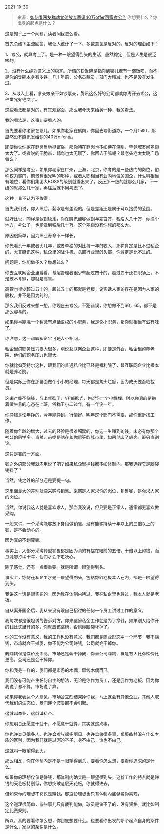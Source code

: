 2021-10-30

> 来源：[如何看网友称劝堂弟放弃腾讯40万offer回家考公？](http://mp.weixin.qq.com/s?__biz=MzU3NDc5Nzc0NQ==&mid=2247508819&idx=1&sn=900db254a8726652d467c7a30ec2e9ad&chksm=fd2e018dca59889bfa4335aa09b0906d8b8f6f5d670388e8f8fe5fd47657dddbae3e2f141c23&scene=27#wechat_redirect)
> 你想要什么？你出发的起点是什么？

这是知乎上一个问题，读者问我怎么看。  

  

首先总结下主流回答，我让人统计了一下，多数意见是反对的，反对的理由如下：

  

1、考公，就算考上了。是一种一眼望得到头的生活，虽然稳定，但是人生是很乏味的。

  

2、没有什么绝对意义上的稳定。所谓的铁饭碗是指你到哪儿都有一碗饭吃，而不是你的饭碗本身有多铁，几十年前，公务员裁员，部门大精减，也不是没有发生过。

  

3、从收入上看，爹亲娘亲不如钞票亲，腾讯这么好的公司都劝你离开去考公，这种堂兄好绝交了。  

  

这些看法都是对的，有其观察面，那么我今天来给另一种，我的看法。  

  

我的看法是，这事儿要看人的。

  

首先要看你老家在哪儿，如果你老家在鹤岗，你回去考街道办，一个月1500，那显然没有腾讯发给你的40万offer香。

  

即便你说你家在鹤岗当地挺富裕，那你待在鹤岗也不如待在深圳，毕竟城市间差距太大了。或者说的干脆点，鹤岗也太无聊了，你回去干嘛呢？跟老头老太太跳广场舞么？  

  

那么同样是考公，如果你老家在广州，上海，北京，你考的是一些热门的岗位，俗称权力部门，前景也很光明的那种，或者入职相当有业内地位的国企，什么叫相当有地位，看你们集团大BOSS的级别就看出来了。反正那一级的就那么几家，下一级的就那么几十家，再往后就不用考虑了。  

  

这种，我不认为不值得。  

  

首先我们说，你入职后，薪水是有差距的，但是差距还是属于可以接受的范围。

  

就好比说，同样是做到稳定，你在腾讯能够做到年薪百万，税后大几十万，你换个地方，考公了，也能做到税后几十万。这个差距没有你想的那么大。  

  

原因很简单，因为职业寿命不一样长。  

  

你光看头一年或者头几年，或者单独的对比每一年的收入，那你肯定是比不过私企的，尤其腾讯这种，私企里的战斗机，头部行业里的头部，你肯定是比不过的。  

  

问题是，你能做多久？你想过么？  

  

你去互联网企业里看看，基层管理者很少有超过四十的，超过四十还在职场上，不是技术专家，那就是高管。  

  

高管也很少超过五十的，超过五十的那就是老板，说实话人家的存在是因为人家的股权，并不是因为别的。

  

那么我们反过来想一想，你现在去考公，不犯错误，你想做不到60，65，都不是那么容易的。

  

如果你再能混一个稍微有点话语权的小职务，我是说小职务，那你就相当有滋有味了。  

  

你注意，这一点跟私企里可是大不相同。  

  

私企里的职务压力要大很多，别说互联网企业这种，即便是外企，私企里的养老院，他们的职务压力也很大。  

  

你就比如英特尔这种，跟我们的普通私企比已经是福利院了，跟互联网企业比根本就是养老院。

  

但是实际上你在那里面做个小小的经理，每天都是焦头烂额，因为成天要面临裁员。

  

这条产线不赚钱，马上就砍了，VP都砍光，何况你一个小经理。所以你真的是抱着做生意的心态在上班，俗称王小二过年，有一年没一年。

  

你挣钱是论年挣的，今年能挣到，行情好，明年这个部门不需要，那你重新找工作。

  

随着你年龄的增大，过去的经验是很难积累的，你这一生赚到的钱，未必有你那个考公的同学多。当然，前提是他在和你同等的城市里，如果他去了鹤岗，那另当别论。  

  

这只是钱的一方面。

  

钱之外的部分我就不用说了吧？如果私企里挣钱都不如体制内，那我选择它是脑袋锈抖了？

  

当然，钱之外的部分还是要提一句。  

  

这里面最大的差别就像采购与销售。采购是人家求你的岗位，销售呢，是你求人家的岗位。  

  

当然，你说我这人就是喜欢求人，那当我没说，但只要是正常人，通常都更喜欢做采购。

  

一般来讲，一个采购能够放下身段做销售，没有能够持续十年以上的三倍以上的钱，是不会动心的。  

  

因为真的不划算嘛。  

  

事实上，大部分采购转型销售都是因为真的有摆在眼前的五倍，十倍以上的钱，而且能够持续十年，他们才会下定决心。

  

除了感觉，还有一点很重要。就是所谓一眼望得到头。  

  

事实上，你待在私企里才是一眼望得到头，包括你的老板本人在内，都是一眼望得到头。

  

我讲这个话是很实在的，因为我在体制内待过，我在私企里也待过，我本人就是老板。

  

自从离开国企后，我从来没有跟自己招过的任何一个员工讲过工作的意义。

  

我每次都是很坦诚的告诉对方，你来这家私企工作就是为了挣钱，如果别人给你开的钱比这里开的多，你就应该跳槽，否则你脑袋坏掉了。  

  

你的工作没有意义，我的工作也没有意义，我们都是商业形态中一个环节，我不赚钱，市场就会干掉我，你不能为公司赚钱，公司就会干掉你。

  

我赚钱但是性价比不高，市场还是会干掉我，你替公司赚钱，但是有人比你性价比更高，公司还是会干掉你。  

  

你和我是一样的，我们都是市场的木偶，牵线木偶而已。

  

我们没有可能产生任何自主的想法，无论是你作为员工，还是我作为老板。因为你我说了都不算，市场说了算。  

  

如果你我表达个人意见，市场会立刻结果掉你我，马上就会有其他企业，其他人取代我们的生态位，我们连个波浪都不会引起。

  

这就叫商业，这就叫私企。

  

你想明白还愿意干就干，不愿意干就算，其实就这点事。  

  

你也许会见很多人，也许会参与很多项目，也许会做很多事，但那些并没有什么本质的区别，因为我们就是过河的卒子，身不由己，命也不由己。  

  

这就叫一眼望得到头。

  

那么相反，你在体制内是不是一眼望得到头，要看你怎么想，要看你追求的是什么。  

  

如果你的理想仅仅是赚钱，那体制内确实是一眼望得到头，这份工作的特点就是赚钱的天花板特别低，你想突破这层天花板，你就得进去。

  

但如果你的理想不仅仅是赚钱，那这份理想也只有体制内能够帮你实现。

  

这个道理很简单，有些事儿只有裁判能做，球员是做不了的，没有资格。就比如制定比赛规则。

  

所以，真的要看你怎么想，你到底想要什么。也要看你出发的那个起点自身的条件是什么，家庭的条件是什么。

